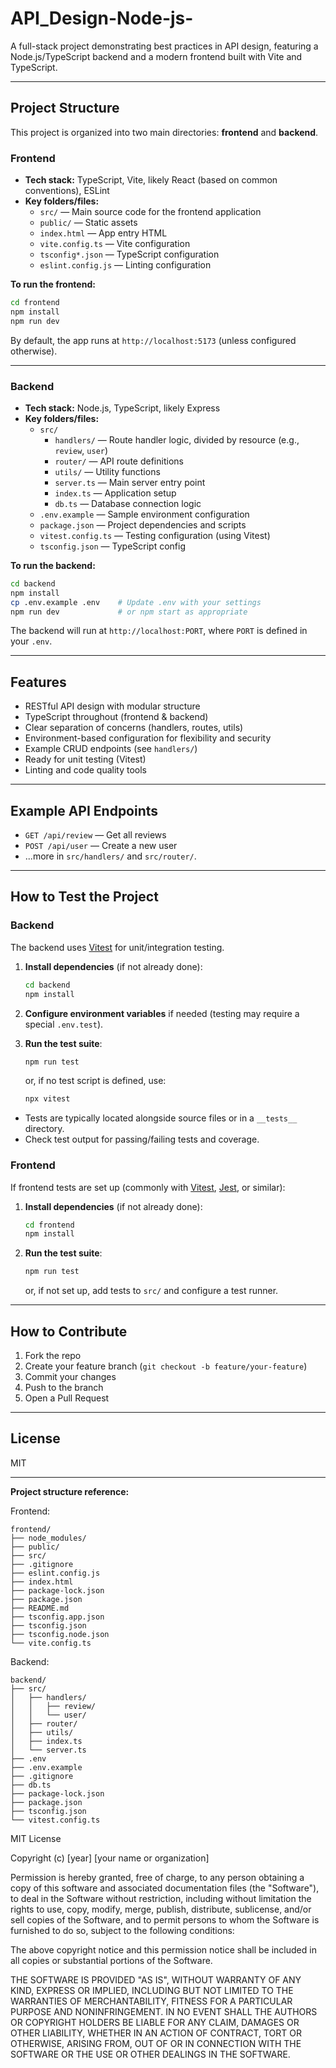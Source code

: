 # API_Design-Node-js-

A full-stack project demonstrating best practices in API design, featuring a Node.js/TypeScript backend and a modern frontend built with Vite and TypeScript.

---

## Project Structure

This project is organized into two main directories: **frontend** and **backend**.

### Frontend

- **Tech stack:** TypeScript, Vite, likely React (based on common conventions), ESLint
- **Key folders/files:**
  - `src/` — Main source code for the frontend application
  - `public/` — Static assets
  - `index.html` — App entry HTML
  - `vite.config.ts` — Vite configuration
  - `tsconfig*.json` — TypeScript configuration
  - `eslint.config.js` — Linting configuration

**To run the frontend:**
```bash
cd frontend
npm install
npm run dev
```
By default, the app runs at `http://localhost:5173` (unless configured otherwise).

---

### Backend

- **Tech stack:** Node.js, TypeScript, likely Express
- **Key folders/files:**
  - `src/`
    - `handlers/` — Route handler logic, divided by resource (e.g., `review`, `user`)
    - `router/` — API route definitions
    - `utils/` — Utility functions
    - `server.ts` — Main server entry point
    - `index.ts` — Application setup
    - `db.ts` — Database connection logic
  - `.env.example` — Sample environment configuration
  - `package.json` — Project dependencies and scripts
  - `vitest.config.ts` — Testing configuration (using Vitest)
  - `tsconfig.json` — TypeScript config

**To run the backend:**
```bash
cd backend
npm install
cp .env.example .env    # Update .env with your settings
npm run dev             # or npm start as appropriate
```
The backend will run at `http://localhost:PORT`, where `PORT` is defined in your `.env`.

---

## Features

- RESTful API design with modular structure
- TypeScript throughout (frontend & backend)
- Clear separation of concerns (handlers, routes, utils)
- Environment-based configuration for flexibility and security
- Example CRUD endpoints (see `handlers/`)
- Ready for unit testing (Vitest)
- Linting and code quality tools

---

## Example API Endpoints

- `GET /api/review` — Get all reviews
- `POST /api/user` — Create a new user
- ...more in `src/handlers/` and `src/router/`.

---

## How to Test the Project

### Backend

The backend uses [Vitest](https://vitest.dev/) for unit/integration testing.

1. **Install dependencies** (if not already done):
    ```bash
    cd backend
    npm install
    ```

2. **Configure environment variables** if needed (testing may require a special `.env.test`).

3. **Run the test suite**:
    ```bash
    npm run test
    ```
    or, if no test script is defined, use:
    ```bash
    npx vitest
    ```

- Tests are typically located alongside source files or in a `__tests__` directory.
- Check test output for passing/failing tests and coverage.

### Frontend

If frontend tests are set up (commonly with [Vitest](https://vitest.dev/), [Jest](https://jestjs.io/), or similar):

1. **Install dependencies** (if not already done):
    ```bash
    cd frontend
    npm install
    ```

2. **Run the test suite**:
    ```bash
    npm run test
    ```
    or, if not set up, add tests to `src/` and configure a test runner.

---

## How to Contribute

1. Fork the repo
2. Create your feature branch (`git checkout -b feature/your-feature`)
3. Commit your changes
4. Push to the branch
5. Open a Pull Request

---

## License

MIT

---

**Project structure reference:**

Frontend:
```
frontend/
├── node_modules/
├── public/
├── src/
├── .gitignore
├── eslint.config.js
├── index.html
├── package-lock.json
├── package.json
├── README.md
├── tsconfig.app.json
├── tsconfig.json
├── tsconfig.node.json
└── vite.config.ts
```

Backend:
```
backend/
├── src/
│   ├── handlers/
│   │   ├── review/
│   │   └── user/
│   ├── router/
│   ├── utils/
│   ├── index.ts
│   └── server.ts
├── .env
├── .env.example
├── .gitignore
├── db.ts
├── package-lock.json
├── package.json
├── tsconfig.json
└── vitest.config.ts
```
MIT License

Copyright (c) [year] [your name or organization]

Permission is hereby granted, free of charge, to any person obtaining a copy
of this software and associated documentation files (the "Software"), to deal
in the Software without restriction, including without limitation the rights
to use, copy, modify, merge, publish, distribute, sublicense, and/or sell
copies of the Software, and to permit persons to whom the Software is
furnished to do so, subject to the following conditions:

The above copyright notice and this permission notice shall be included in all
copies or substantial portions of the Software.

THE SOFTWARE IS PROVIDED "AS IS", WITHOUT WARRANTY OF ANY KIND, EXPRESS OR
IMPLIED, INCLUDING BUT NOT LIMITED TO THE WARRANTIES OF MERCHANTABILITY,
FITNESS FOR A PARTICULAR PURPOSE AND NONINFRINGEMENT. IN NO EVENT SHALL THE
AUTHORS OR COPYRIGHT HOLDERS BE LIABLE FOR ANY CLAIM, DAMAGES OR OTHER
LIABILITY, WHETHER IN AN ACTION OF CONTRACT, TORT OR OTHERWISE, ARISING FROM,
OUT OF OR IN CONNECTION WITH THE SOFTWARE OR THE USE OR OTHER DEALINGS IN THE
SOFTWARE.
